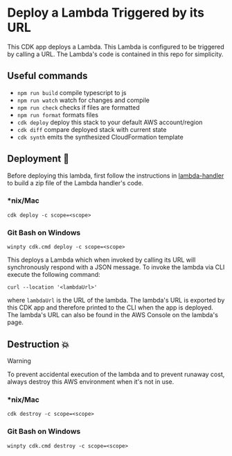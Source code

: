 # Deploy a Lambda Triggered by its URL

This CDK app deploys a Lambda. This Lambda is configured to be triggered by calling a URL. The Lambda's code is contained in this repo for simplicity.

## Useful commands

- `npm run build` compile typescript to js
- `npm run watch` watch for changes and compile
- `npm run check` checks if files are formatted
- `npm run format` formats files
- `cdk deploy` deploy this stack to your default AWS account/region
- `cdk diff` compare deployed stack with current state
- `cdk synth` emits the synthesized CloudFormation template

## Deployment :rocket:

Before deploying this lambda, first follow the instructions in [lambda-handler](../lambda-handler/README.md) to build a zip file of the Lambda handler's code.

### \*nix/Mac

`cdk deploy -c scope=<scope>`

### Git Bash on Windows

`winpty cdk.cmd deploy -c scope=<scope>`

This deploys a Lambda which when invoked by calling its URL will synchronously respond with a JSON message. To invoke the lambda via CLI execute the following command:

`curl --location '<lambdaUrl>'`

where `lambdaUrl` is the URL of the lambda. The lambda's URL is exported by this CDK app and therefore printed to the CLI when the app is deployed. The lambda's URL can also be found in the AWS Console on the lambda's page.

## Destruction :boom:

> [!WARNING]
> To prevent accidental execution of the lambda and to prevent runaway cost, always destroy this AWS environment when it's not in use.

### \*nix/Mac

`cdk destroy -c scope=<scope>`

### Git Bash on Windows

`winpty cdk.cmd destroy -c scope=<scope>`
